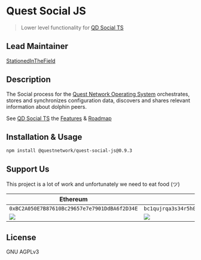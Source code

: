 # Quest Social JS
> Lower level functionality for [QD Social TS](https://github.com/QuestNetwork/qd-social-ts) 

## Lead Maintainer

[StationedInTheField](https://github.com/StationedInTheField)

## Description

The Social process for the [Quest Network Operating System](https://github.com/QuestNetwork/quest-os-js) orchestrates, stores and synchronizes configuration data, discovers and shares relevant information about dolphin peers.

See [QD Social TS](https://github.com/QuestNetwork/qd-social-ts) the [Features](https://github.com/QuestNetwork/qd-social-ts#Features) & [Roadmap](https://github.com/QuestNetwork/qd-social-ts#Roadmap)

## Installation & Usage
```
npm install @questnetwork/quest-social-js@0.9.3
```

## Support Us
This project is a lot of work and unfortunately we need to eat food (ツ)

| Ethereum| Bitcoin |
|---|---|
| `0xBC2A050E7B87610Bc29657e7e7901DdBA6f2D34E` | `bc1qujrqa3s34r5h0exgmmcuf8ejhyydm8wwja4fmq`   |
|  <img src="https://github.com/QuestNetwork/qDesk/raw/master/doc/images/eth-qr.png" >   | <img src="https://github.com/QuestNetwork/qDesk/raw/master/doc/images/btc-qr.png" > |

## License

GNU AGPLv3
